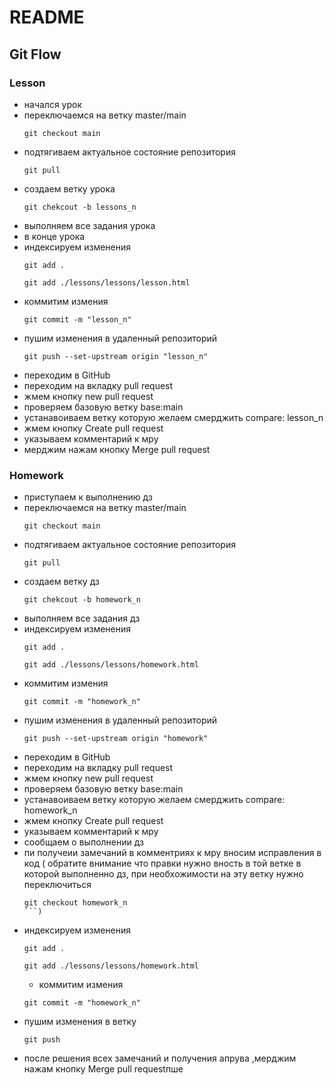 # README

## Git Flow

### Lesson

- начался урок 
- переключаемся на ветку master/main 
    ```
    git checkout main
    ```
- подтягиваем актуальное состояние репозитория
    ```
    git pull
    ```
- создаем ветку урока 
    ```
    git chekcout -b lessons_n
    ```    
- выполняем все задания урока 
- в конце урока
- индексируем изменения
    ```
    git add .
    ```
    ```
    git add ./lessons/lessons/lesson.html
    ```
- коммитим измения 
    ```
    git commit -m "lesson_n"
    ```
- пушим изменения в удаленный репозиторий
    ```
    git push --set-upstream origin "lesson_n"
    ```
- переходим в GitHub
- переходим на вкладку pull request
- жмем кнопку new pull request
- проверяем базовую ветку base:main
- устанавоиваем ветку которую желаем смерджить compare: lesson_n
- жмем кнопку Create pull request
- указываем комментарий к мру
- мерджим нажам кнопку Merge pull request

### Homework

- приступаем к выполнению дз 
- переключаемся на ветку master/main 
    ```
    git checkout main
    ```
- подтягиваем актуальное состояние репозитория
    ```
    git pull
    ```
- создаем ветку дз 
    ```
    git chekcout -b homework_n
    ```    
- выполняем все задания дз 
- индексируем изменения
    ```
    git add .
    ```
    ```
    git add ./lessons/lessons/homework.html
    ```
- коммитим измения 
    ```
    git commit -m "homework_n"
    ```
- пушим изменения в удаленный репозиторий
    ```
    git push --set-upstream origin "homework"
    ```
- переходим в GitHub
- переходим на вкладку pull request
- жмем кнопку new pull request
- проверяем базовую ветку base:main
- устанавоиваем ветку которую желаем смерджить compare: homework_n
- жмем кнопку Create pull request
- указываем комментарий к мру
- сообщаем о выполнении дз
- пи получеии замечаний в комментриях к мру вносим исправления в код ( обратите внимание что правки нужно вность в той ветке в которой выполненно дз, при необхожимости на эту ветку нужно переключиться 
    ```
    git checkout homework_n
    ```)
- индексируем изменения 
    ```
    git add .
    ```
    ```
    git add ./lessons/lessons/homework.html
    ```
    - коммитим измения 
    ```
    git commit -m "homework_n"
    ```
- пушим изменения в ветку
    ```
    git push 
- после решения всех замечаний и получения апрува ,мерджим нажам кнопку Merge pull requestпше 